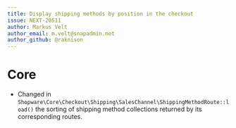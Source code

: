 ```yaml
---
title: Display shipping methods by position in the checkout
issue: NEXT-20511
author: Markus Velt
author_email: m.velt@snapadmin.net
author_github: @raknison
---
```

# Core
* Changed in `Shopware\Core\Checkout\Shipping\SalesChannel\ShippingMethodRoute::load()` the sorting of shipping method collections returned by its corresponding routes.

